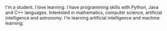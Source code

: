 I'm a student.
I love learning.
I have programming skills with Python, Java and C++ languages.
Interested in mathematics, computer science, artificial intelligence and astronomy.
I'm learning artificial intelligence and machine learning.

